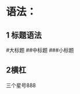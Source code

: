 # 语法：

## 1 标题语法
#大标题
 ##中标题
 ###小标题
 ## 2横杠
 三个星号888



<!--stackedit_data:
eyJoaXN0b3J5IjpbLTk1MzgzMjY4NF19
-->